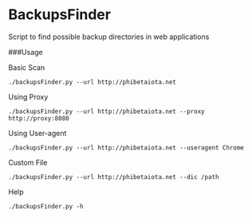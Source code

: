 # BackupsFinder
Script to find possible backup directories in web applications

###Usage


Basic Scan

```./backupsFinder.py --url http://phibetaiota.net```

Using Proxy

```./backupsFinder.py --url http://phibetaiota.net --proxy http://proxy:8080```

Using User-agent

```./backupsFinder.py --url http://phibetaiota.net --useragent Chrome```

Custom File

```./backupsFinder.py --url http://phibetaiota.net --dic /path```

Help

```./backupsFinder.py -h```


